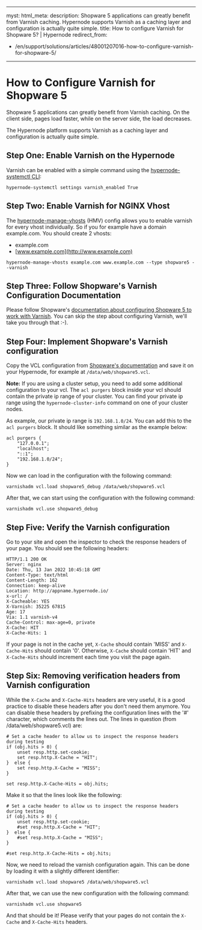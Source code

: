 ______________________________________________________________________

myst:
html_meta:
description: Shopware 5 applications can greatly benefit from Varnish caching.
Hypernode supports Varnish as a caching layer and configuration is actually
quite simple.
title: How to configure Varnish for Shopware 5? | Hypernode
redirect_from:

- /en/support/solutions/articles/48001207016-how-to-configure-varnish-for-shopware-5/

______________________________________________________________________

<!-- source: https://support.hypernode.com/en/support/solutions/articles/48001207016-how-to-configure-varnish-for-shopware-5/ -->

# How to Configure Varnish for Shopware 5

Shopware 5 applications can greatly benefit from Varnish caching. On the client side, pages load faster, while on the server side, the load decreases.

The Hypernode platform supports Varnish as a caching layer and configuration is actually quite simple.

## Step One: Enable Varnish on the Hypernode

Varnish can be enabled with a simple command using the [hypernode-systemctl CLI](../../hypernode-platform/tools/how-to-use-the-hypernode-systemctl-cli-tool.md):

`hypernode-systemctl settings varnish_enabled True`

## Step Two: Enable Varnish for NGINX Vhost

The [hypernode-manage-vhosts](../../hypernode-platform/nginx/hypernode-managed-vhosts) (HMV) config allows you to enable varnish for every vhost individually. So if you for example have a domain example.com. You should create 2 vhosts:

- example.com
- [www.example.com](http://www.example.com)

`hypernode-manage-vhosts example.com www.example.com --type shopware5 --varnish`

## Step Three: Follow Shopware's Varnish Configuration Documentation

Please follow Shopware's [documentation about configuring Shopware 5 to work with Varnish](https://developers.shopware.com/sysadmins-guide/varnish-setup/). You can skip the step about configuring Varnish, we'll take you through that :-).

## Step Four: Implement Shopware's Varnish configuration

Copy the VCL configuration from [Shopware's documentation](https://developers.shopware.com/sysadmins-guide/varnish-setup/) and save it on your Hypernode, for example at `/data/web/shopware5.vcl`.

**Note:** If you are using a cluster setup, you need to add some additional configuration to your vcl.
The `acl purgers` block inside your vcl should contain the private ip range of your cluster.
You can find your private ip range using the `hypernode-cluster-info` command on one of your cluster nodes.

As example, our private ip range is `192.168.1.0/24`.
You can add this to the `acl purgers` block. It should like something similar as the example below:

```vcl
acl purgers {
    "127.0.0.1";
    "localhost";
    "::1";
    "192.168.1.0/24";
}
```

Now we can load in the configuration with the following command:

`varnishadm vcl.load shopware5_debug /data/web/shopware5.vcl`

After that, we can start using the configuration with the following command:

`varnishadm vcl.use shopware5_debug`

## Step Five: Verify the Varnish configuration

Go to your site and open the inspector to check the response headers of your page. You should see the following headers:

```
HTTP/1.1 200 OK
Server: nginx
Date: Thu, 13 Jan 2022 10:45:18 GMT
Content-Type: text/html
Content-Length: 162
Connection: keep-alive
Location: http://appname.hypernode.io/
x-url: /
X-Cacheable: YES
X-Varnish: 35225 67815
Age: 17
Via: 1.1 varnish-v4
Cache-Control: max-age=0, private
X-Cache: HIT
X-Cache-Hits: 1
```

If your page is not in the cache yet, `X-Cache` should contain 'MISS' and `X-Cache-Hits` should contain '0'. Otherwise, `X-Cache` should contain 'HIT' and `X-Cache-Hits` should increment each time you visit the page again.

## Step Six: Removing verification headers from Varnish configuration

While the `X-Cache` and `X-Cache-Hits` headers are very useful, it is a good practice to disable these headers after you don't need them anymore. You can disable these headers by prefixing the configuration lines with the '#' character, which comments the lines out. The lines in question (from /data/web/shopware5.vcl) are:

```
# Set a cache header to allow us to inspect the response headers during testing
if (obj.hits > 0) {
    unset resp.http.set-cookie;
    set resp.http.X-Cache = "HIT";
}  else {
    set resp.http.X-Cache = "MISS";
}

set resp.http.X-Cache-Hits = obj.hits;
```

Make it so that the lines look like the following:

```
# Set a cache header to allow us to inspect the response headers during testing
if (obj.hits > 0) {
    unset resp.http.set-cookie;
    #set resp.http.X-Cache = "HIT";
}  else {
    #set resp.http.X-Cache = "MISS";
}

#set resp.http.X-Cache-Hits = obj.hits;
```

Now, we need to reload the varnish configuration again. This can be done by loading it with a slightly different identifier:

`varnishadm vcl.load shopware5 /data/web/shopware5.vcl`

After that, we can use the new configuration with the following command:

`varnishadm vcl.use shopware5`

And that should be it! Please verify that your pages do not contain the `X-Cache` and `X-Cache-Hits` headers.

